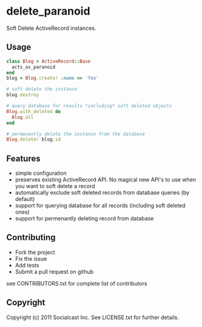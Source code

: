 # delete_paranoid

Soft Delete ActiveRecord instances.

## Usage

```ruby
class Blog < ActiveRecord::Base
  acts_as_paranoid
end
blog = Blog.create! :name => 'foo'

# soft delete the instance
blog.destroy

# query database for results *including* soft deleted objects
Blog.with_deleted do
  Blog.all
end

# permenantly delete the instance from the database
Blog.delete! blog.id
```

## Features
* simple configuration
* preserves existing ActiveRecord API.  No magical new API's to use when you want to soft delete a record
* automatically exclude soft deleted records from database queries (by default)
* support for querying database for all records (including soft deleted ones)
* support for permenantly deleting record from database

## Contributing

* Fork the project
* Fix the issue
* Add tests
* Submit a pull request on github

see CONTRIBUTORS.txt for complete list of contributors

## Copyright

Copyright (c) 2011 Socialcast Inc. 
See LICENSE.txt for further details.


